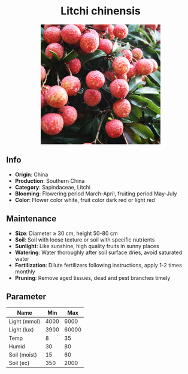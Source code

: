 <h1 align='center'>Litchi chinensis</h1>
<p align="center">
    <img 
        align='center'
        width='320'
        src="../images/litchi chinensis.png" 
        alt='Litchi chinensis' />
</p>

## Info

 - **Origin**: China
 - **Production**: Southern China
 - **Category**: Sapindaceae, Litchi
 - **Blooming**: Flowering period March-April, fruiting period May-July
 - **Color**: Flower color white, fruit color dark red or light red

## Maintenance

 - **Size**: Diameter ≥ 30 cm, height 50-80 cm
 - **Soil**: Soil with loose texture or soil with specific nutrients
 - **Sunlight**: Like sunshine, high quality fruits in sunny places
 - **Watering**: Water thoroughly after soil surface dries, avoid saturated water
 - **Fertilization**: Dilute fertilizers following instructions, apply 1-2 times monthly
 - **Pruning**: Remove aged tissues, dead and pest branches timely

## Parameter

| Name         | Min  | Max   |
|--------------|------|-------|
| Light (mmol) | 4000 | 6000  |
| Light (lux)  | 3900 | 60000 |
| Temp         | 8    | 35    |
| Humid        | 30   | 80    |
| Soil (moist) | 15   | 60    |
| Soil (ec)    | 350  | 2000  |